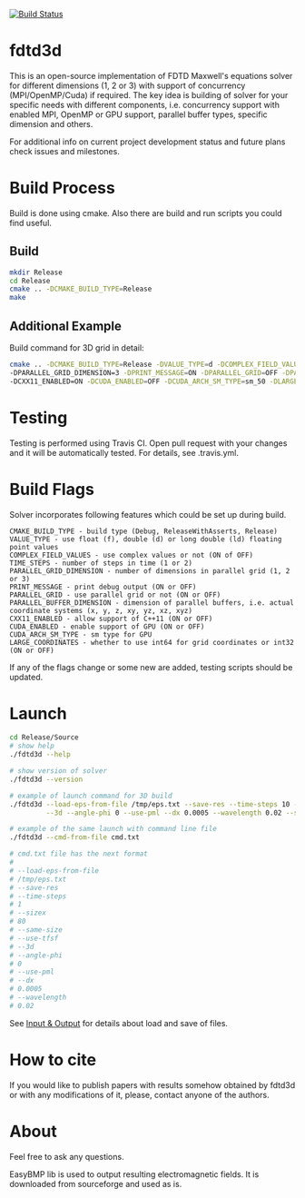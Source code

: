 [![Build Status](https://travis-ci.org/zer011b/fdtd3d.svg?branch=master)](https://travis-ci.org/zer011b/fdtd3d)

# fdtd3d

This is an open-source implementation of FDTD Maxwell's equations solver for different dimensions (1, 2 or 3) with support of concurrency (MPI/OpenMP/Cuda) if required. The key idea is building of solver for your specific needs with different components, i.e. concurrency support with enabled MPI, OpenMP or GPU support, parallel buffer types, specific dimension and others.

For additional info on current project development status and future plans check issues and milestones.

# Build Process

Build is done using cmake. Also there are build and run scripts you could find useful.

## Build

```sh
mkdir Release
cd Release
cmake .. -DCMAKE_BUILD_TYPE=Release
make
```

## Additional Example

Build command for 3D grid in detail:

```sh
cmake .. -DCMAKE_BUILD_TYPE=Release -DVALUE_TYPE=d -DCOMPLEX_FIELD_VALUES=OFF -DTIME_STEPS=2 \
-DPARALLEL_GRID_DIMENSION=3 -DPRINT_MESSAGE=ON -DPARALLEL_GRID=OFF -DPARALLEL_BUFFER_DIMENSION=xyz \
-DCXX11_ENABLED=ON -DCUDA_ENABLED=OFF -DCUDA_ARCH_SM_TYPE=sm_50 -DLARGE_COORDINATES=OFF
```

# Testing

Testing is performed using Travis CI. Open pull request with your changes and it will be automatically tested.
For details, see .travis.yml.

# Build Flags

Solver incorporates following features which could be set up during build.

```c_cpp
CMAKE_BUILD_TYPE - build type (Debug, ReleaseWithAsserts, Release)
VALUE_TYPE - use float (f), double (d) or long double (ld) floating point values
COMPLEX_FIELD_VALUES - use complex values or not (ON of OFF)
TIME_STEPS - number of steps in time (1 or 2)
PARALLEL_GRID_DIMENSION - number of dimensions in parallel grid (1, 2 or 3)
PRINT_MESSAGE - print debug output (ON or OFF)
PARALLEL_GRID - use parallel grid or not (ON or OFF)
PARALLEL_BUFFER_DIMENSION - dimension of parallel buffers, i.e. actual coordinate systems (x, y, z, xy, yz, xz, xyz)
CXX11_ENABLED - allow support of C++11 (ON or OFF)
CUDA_ENABLED - enable support of GPU (ON or OFF)
CUDA_ARCH_SM_TYPE - sm type for GPU
LARGE_COORDINATES - whether to use int64 for grid coordinates or int32 (ON or OFF)
```

If any of the flags change or some new are added, testing scripts should be updated.

# Launch

```sh
cd Release/Source
# show help
./fdtd3d --help

# show version of solver
./fdtd3d --version

# example of launch command for 3D build
./fdtd3d --load-eps-from-file /tmp/eps.txt --save-res --time-steps 10 --sizex 80 --same-size --use-tfsf \
         --3d --angle-phi 0 --use-pml --dx 0.0005 --wavelength 0.02 --save-cmd-to-file cmd.txt

# example of the same launch with command line file
./fdtd3d --cmd-from-file cmd.txt

# cmd.txt file has the next format
#
# --load-eps-from-file
# /tmp/eps.txt
# --save-res
# --time-steps
# 1
# --sizex
# 80
# --same-size
# --use-tfsf
# --3d
# --angle-phi
# 0
# --use-pml
# --dx
# 0.0005
# --wavelength
# 0.02
```

See [Input & Output](Docs/Input-Output.md) for details about load and save of files.

# How to cite

If you would like to publish papers with results somehow obtained by fdtd3d or with any modifications of it, please, contact anyone of the authors.

# About

Feel free to ask any questions.

EasyBMP lib is used to output resulting electromagnetic fields. It is downloaded from sourceforge and used as is.
